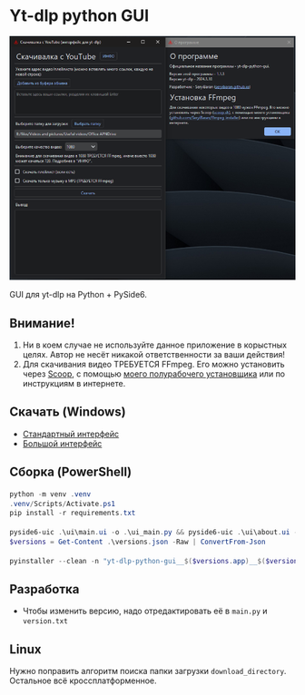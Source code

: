 # Yt-dlp python GUI

![screenshot](readme_images/screenshot.png)

GUI для yt-dlp на Python + PySide6.

## Внимание!

1. Ни в коем случае не используйте данное приложение в корыстных целях. Автор не несёт никакой ответственности за ваши действия!
2. Для скачивания видео ТРЕБУЕТСЯ FFmpeg. Его можно установить через [Scoop](https://scoop.sh), с помощью [моего полурабочего установщика](https://github.com/SeryiBaran/ffmpeg_installer) или по инструкциям в интернете.

## Скачать (Windows)

- [Стандартный интерфейс](https://github.com/SeryiBaran/yt-dlp-python-gui/releases/latest/download/yt-dlp-python-gui.exe)
- [Большой интерфейс](https://github.com/SeryiBaran/yt-dlp-python-gui/releases/latest/download/yt-dlp-python-gui__big_ui.exe)

## Сборка (PowerShell)

```powershell
python -m venv .venv
.venv/Scripts/Activate.ps1
pip install -r requirements.txt

pyside6-uic .\ui\main.ui -o .\ui_main.py && pyside6-uic .\ui\about.ui -o .\ui_about.py
$versions = Get-Content .\versions.json -Raw | ConvertFrom-Json

pyinstaller --clean -n "yt-dlp-python-gui__$($versions.app)__$($versions.yt_dlp)" -w -y -F -i="ui\icon.ico" --add-data="ui\icon.ico:ui" --add-data="versions.json:." .\main.py
```

## Разработка

- Чтобы изменить версию, надо отредактировать её в `main.py` и `version.txt`

## Linux

Нужно поправить алгоритм поиска папки загрузки `download_directory`. Остальное всё кроссплатформенное.

